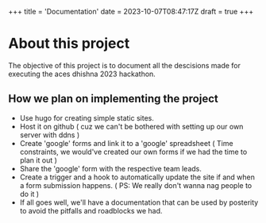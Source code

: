 +++
title = 'Documentation'
date = 2023-10-07T08:47:17Z
draft = true
+++

# About this project

The objective of this project is to document all the descisions made for executing the aces dhishna 2023 hackathon.

## How we plan on implementing the project

- Use hugo for creating simple static sites.
- Host it on github ( cuz we can't be bothered with setting up our own server with ddns )
- Create 'google' forms and link it to a 'google' spreadsheet ( Time constraints, we would've created our own forms if we had the time to plan it out )
- Share the 'google' form with the respective team leads.
- Create a trigger and a hook to automatically update the site if and when a form submission happens. ( PS: We really don't wanna nag people to do it )
- If all goes well, we'll have a documentation that can be used by posterity to avoid the pitfalls and roadblocks we had.
